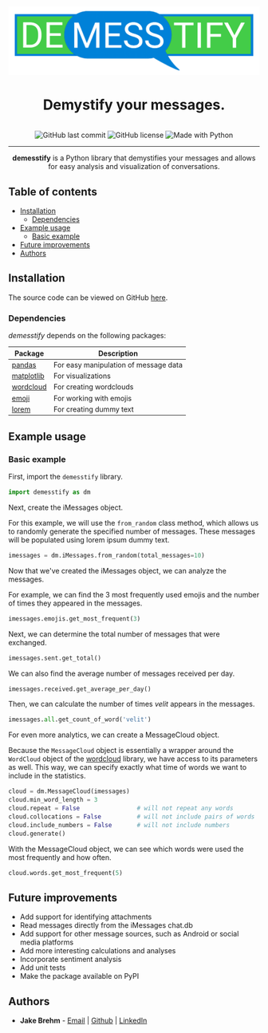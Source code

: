 <div align="center">
<img src="https://github.com/jakebrehm/demesstify/blob/master/img/logo.png" alt="Demesstify Logo" width="600"/>

<br>

<h1>Demystify your messages.</h1>

<br>

<img alt="GitHub last commit" src="https://img.shields.io/github/last-commit/jakebrehm/demesstify?color=blue&logo=Git&logoColor=white&style=for-the-badge">
<img alt="GitHub license" src="https://img.shields.io/github/license/jakebrehm/demesstify?color=limegreen&style=for-the-badge">
<img alt="Made with Python" src="https://img.shields.io/badge/Made%20with-Python-limegreen?style=for-the-badge&logo=python&logoColor=white">

<br>
</div>

<hr>

<p align="center">
    <strong>demesstify</strong> is a Python library that demystifies your messages and allows for easy analysis and visualization of conversations.
</p>

## Table of contents

* [Installation](#installation)
    * [Dependencies](#dependencies)
* [Example usage](#example-usage)
    * [Basic example](#basic-example)
* [Future improvements](#future-improvements)
* [Authors](#authors)

## Installation

<!-- *demesstify* can be installed via pip:

```
pip install demesstify
```

The source code can also be viewed on GitHub [here](https://github.com/jakebrehm/demesstify). -->

The source code can be viewed on GitHub [here](https://github.com/jakebrehm/demesstify).

### Dependencies

*demesstify* depends on the following packages:

| Package                                                | Description                           |
| ------------------------------------------------------ | ------------------------------------- |
| [pandas](https://github.com/pandas-dev/pandas)         | For easy manipulation of message data |
| [matplotlib](https://github.com/matplotlib/matplotlib) | For visualizations                    |
| [wordcloud](https://github.com/amueller/word_cloud)    | For creating wordclouds               |
| [emoji](https://github.com/carpedm20/emoji)            | For working with emojis               |
| [lorem](https://github.com/sfischer13/python-lorem)    | For creating dummy text               |

## Example usage

### Basic example

First, import the `demesstify` library.

```python
import demesstify as dm
```

Next, create the iMessages object.

For this example, we will use the `from_random` class method, which allows us to randomly generate the specified number of messages. These messages will be populated using lorem ipsum dummy text.

```python
imessages = dm.iMessages.from_random(total_messages=10)
```

Now that we've created the iMessages object, we can analyze the messages.

For example, we can find the 3 most frequently used emojis and the number of times they appeared in the messages.

```python
imessages.emojis.get_most_frequent(3)
```

Next, we can determine the total number of messages that were exchanged.

```python
imessages.sent.get_total()
```

We can also find the average number of messages received per day.

```python
imessages.received.get_average_per_day()
```

Then, we can calculate the number of times *velit* appears in the messages.

```python
imessages.all.get_count_of_word('velit')
```

For even more analytics, we can create a MessageCloud object.

Because the `MessageCloud` object is essentially a wrapper around the `WordCloud` object of the [wordcloud](https://github.com/amueller/word_cloud) library, we have access to its parameters as well. This way, we can specify exactly what time of words we want to include in the statistics.

```python
cloud = dm.MessageCloud(imessages)
cloud.min_word_length = 3
cloud.repeat = False                # will not repeat any words
cloud.collocations = False          # will not include pairs of words
cloud.include_numbers = False       # will not include numbers
cloud.generate()
```

With the MessageCloud object, we can see which words were used the most frequently and how often.

```python
cloud.words.get_most_frequent(5)
```

## Future improvements

- Add support for identifying attachments
- Read messages directly from the iMessages chat.db
- Add support for other message sources, such as Android or social media platforms
- Add more interesting calculations and analyses
- Incorporate sentiment analysis
- Add unit tests
- Make the package available on PyPI

## Authors

- **Jake Brehm** - [Email](mailto:mail@jakebrehm.com) | [Github](http://github.com/jakebrehm) | [LinkedIn](http://linkedin.com/in/jacobbrehm)
